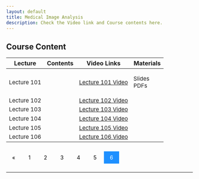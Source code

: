```yaml
---
layout: default
title: Medical Image Analysis
description: Check the Video link and Course contents here.
---
```


## Course Content
<style>
.pagination a {
  color: black;
  float: center;
  padding: 8px 16px;
  text-decoration: none;
  transition: background-color .3s;
}

.pagination a.active {
  background-color: dodgerblue;
  color: white;
}

.pagination a:hover:not(.active) {background-color: #ddd;}
</style>

<table>
<thead>
<tr>
<th>Lecture</th>
<th>Contents</th>
  <th>Video Links</th>
  <th>Materials</th>
</tr>
</thead>
<tbody>
<tr>
<td style="font-size: 15px;">Lecture 101</td>
<td style="font-size: 15px;"></td>
  <td style="font-size: 15px;"><a href="">Lecture 101 Video</a></td>
<td style="font-size: 15px;"><p>Slides<br>
  PDFs</p></td>
</tr>
  <tr>
  <td style="font-size: 15px;">Lecture 102</td>
<td style="font-size: 15px;"></td>
  <td style="font-size: 15px;"><a href="">Lecture 102 Video</a></td>
<td></td>
</tr>
  <tr>
<td style="font-size: 15px;">Lecture 103</td>
<td style="font-size: 15px;"></td>
  <td style="font-size: 15px;"><a href="">Lecture 103 Video</a></td>
<td></td>
</tr>
   <tr>
<td style="font-size: 15px;" >Lecture 104</td>
<td style="font-size: 15px;"></td>
  <td style="font-size: 15px;"><a href="">Lecture 104 Video</a></td>
<td></td>
</tr>
   <tr>
<td style="font-size: 15px;">Lecture 105</td>
<td style="font-size: 15px;"></td>
  <td style="font-size: 15px;"><a href="">Lecture 105 Video</a></td>
<td></td>
</tr>
   <tr>
<td style="font-size: 15px;">Lecture 106</td>
<td style="font-size: 15px;"></td>
  <td style="font-size: 15px;"><a href="">Lecture 106 Video</a></td>
<td></td>
</tr>
</tbody>
</table>

<br>
<div class="pagination">
  <a href="course_page5.html">&laquo;</a>
  <a href="course_page.html">1</a>
  <a href="course_page2.html">2</a>
  <a href="course_page3.html">3</a>
  <a href="course_page4.html">4</a>
  <a href="course_page5.html">5</a>
  <a class="active" href="course_page6.html">6</a>
  
</div>
<br>

---
